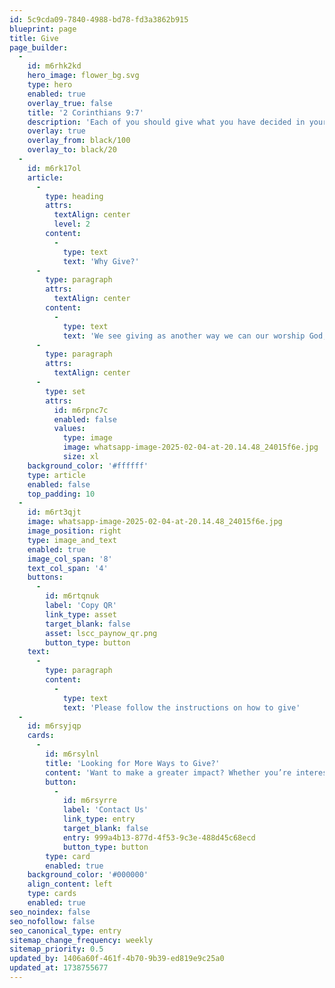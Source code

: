 ```yaml
---
id: 5c9cda09-7840-4988-bd78-fd3a3862b915
blueprint: page
title: Give
page_builder:
  -
    id: m6rhk2kd
    hero_image: flower_bg.svg
    type: hero
    enabled: true
    overlay_true: false
    title: '2 Corinthians 9:7'
    description: 'Each of you should give what you have decided in your heart to give, not reluctantly or under compulsion, for God loves a cheerful giver.'
    overlay: true
    overlay_from: black/100
    overlay_to: black/20
  -
    id: m6rk17ol
    article:
      -
        type: heading
        attrs:
          textAlign: center
          level: 2
        content:
          -
            type: text
            text: 'Why Give?'
      -
        type: paragraph
        attrs:
          textAlign: center
        content:
          -
            type: text
            text: 'We see giving as another way we can our worship God, by generously and joyfully giving toward the ministry and mission he has called us to together.'
      -
        type: paragraph
        attrs:
          textAlign: center
      -
        type: set
        attrs:
          id: m6rpnc7c
          enabled: false
          values:
            type: image
            image: whatsapp-image-2025-02-04-at-20.14.48_24015f6e.jpg
            size: xl
    background_color: '#ffffff'
    type: article
    enabled: false
    top_padding: 10
  -
    id: m6rt3qjt
    image: whatsapp-image-2025-02-04-at-20.14.48_24015f6e.jpg
    image_position: right
    type: image_and_text
    enabled: true
    image_col_span: '8'
    text_col_span: '4'
    buttons:
      -
        id: m6rtqnuk
        label: 'Copy QR'
        link_type: asset
        target_blank: false
        asset: lscc_paynow_qr.png
        button_type: button
    text:
      -
        type: paragraph
        content:
          -
            type: text
            text: 'Please follow the instructions on how to give'
  -
    id: m6rsyjqp
    cards:
      -
        id: m6rsylnl
        title: 'Looking for More Ways to Give?'
        content: 'Want to make a greater impact? Whether you’re interested in recurring giving, special offerings, or other ways to support our ministry, we’d love to connect with you.'
        button:
          -
            id: m6rsyrre
            label: 'Contact Us'
            link_type: entry
            target_blank: false
            entry: 999a4b13-877d-4f53-9c3e-488d45c68ecd
            button_type: button
        type: card
        enabled: true
    background_color: '#000000'
    align_content: left
    type: cards
    enabled: true
seo_noindex: false
seo_nofollow: false
seo_canonical_type: entry
sitemap_change_frequency: weekly
sitemap_priority: 0.5
updated_by: 1406a60f-461f-4b70-9b39-ed819e9c25a0
updated_at: 1738755677
---
```

